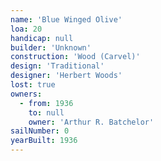 ```yaml
---
name: 'Blue Winged Olive'
loa: 20
handicap: null
builder: 'Unknown'
construction: 'Wood (Carvel)'
design: 'Traditional'
designer: 'Herbert Woods'
lost: true
owners:
  - from: 1936
    to: null
    owner: 'Arthur R. Batchelor'
sailNumber: 0
yearBuilt: 1936
---
```

